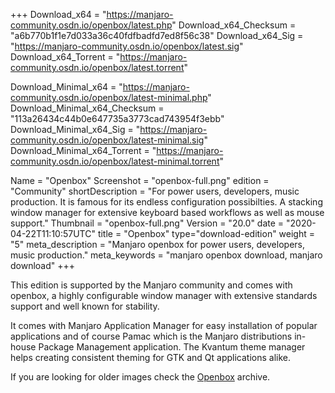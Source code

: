 +++
Download_x64 = "https://manjaro-community.osdn.io/openbox/latest.php"
Download_x64_Checksum = "a6b770b1f1e7d033a36c40fdfbadfd7ed8f56c38"
Download_x64_Sig = "https://manjaro-community.osdn.io/openbox/latest.sig"
Download_x64_Torrent = "https://manjaro-community.osdn.io/openbox/latest.torrent"

Download_Minimal_x64 = "https://manjaro-community.osdn.io/openbox/latest-minimal.php"
Download_Minimal_x64_Checksum = "113a26434c44b0e647735a3773cad743954f3ebb"
Download_Minimal_x64_Sig = "https://manjaro-community.osdn.io/openbox/latest-minimal.sig"
Download_Minimal_x64_Torrent = "https://manjaro-community.osdn.io/openbox/latest-minimal.torrent"

Name = "Openbox"
Screenshot = "openbox-full.png"
edition = "Community"
shortDescription = "For power users, developers, music production. It is famous for its endless configuration possibilties. A stacking window manager for extensive keyboard based workflows as well as mouse support."
Thumbnail = "openbox-full.png"
Version = "20.0"
date = "2020-04-22T11:10:57UTC"
title = "Openbox"
type="download-edition"
weight = "5"
meta_description = "Manjaro openbox for power users, developers, music production."
meta_keywords = "manjaro openbox download, manjaro download"
+++

This edition is supported by the Manjaro community and comes with openbox, a highly configurable window manager with extensive standards support and well known for stability.

It comes with Manjaro Application Manager for easy installation of popular applications and of course Pamac which is the Manjaro distributions in-house Package Management application. The Kvantum theme manager helps creating consistent theming for GTK and Qt applications alike.

If you are looking for older images check the [Openbox](https://osdn.net/projects/manjaro-archive/storage/openbox/) archive.


